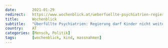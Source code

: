 ```yaml
---
date:       2021-01-29
redirect:   https://www.wochenblick.at/ueberfuellte-psychiatrien-regierung-darf-kinder-nicht-weiter-leiden-lassen/
title:      Wochenblick
subtitle:   "Überfüllte Psychiatrien: Regierung darf Kinder nicht weiter leiden lassen!"
country:    AT
categories: [Mensch, Politik]
tags:       [wochenblick, kind, massnahmen]
---
```

